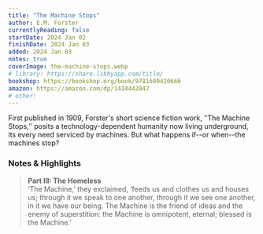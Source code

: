 ```yaml
---
title: "The Machine Stops"
author: E.M. Forster
currentlyReading: false
startDate: 2024 Jan 02
finishDate: 2024 Jan 03
added: 2024 Jan 03
notes: true
coverImage: the-machine-stops.webp
# library: https://share.libbyapp.com/title/
bookshop: https://bookshop.org/book/9781609420666
amazon: https://amazon.com/dp/1434442047
# other: 
---
```


First published in 1909, Forster's short science fiction work, ʺThe Machine Stops,ʺ posits a technology-dependent humanity now living underground, its every need serviced by machines. But what happens if--or when--the machines stop?  

### Notes & Highlights
> **Part III: The Homeless**  
> ‘The Machine,’ they exclaimed, ‘feeds us and clothes us and houses us; through it we speak to one another, through it we see one another, in it we have our being. The Machine is the friend of ideas and the enemy of superstition: the Machine is omnipotent, eternal; blessed is the Machine.’
